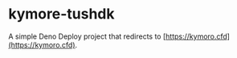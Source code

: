 # kymore-tushdk

A simple Deno Deploy project that redirects to [https://kymoro.cfd](https://kymoro.cfd).
